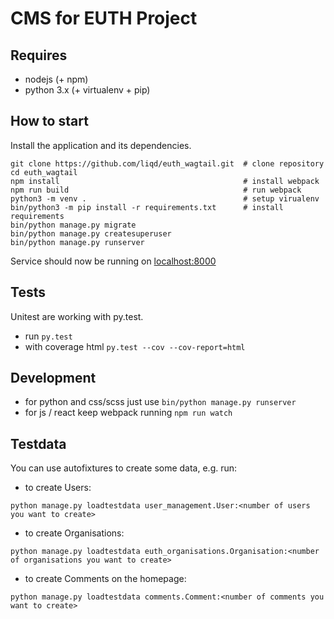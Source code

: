 # CMS for EUTH Project

## Requires

 * nodejs (+ npm)
 * python 3.x (+ virtualenv + pip)


## How to start

Install the application and its dependencies.

```
git clone https://github.com/liqd/euth_wagtail.git  # clone repository
cd euth_wagtail
npm install                                         # install webpack
npm run build                                       # run webpack
python3 -m venv .                                   # setup virualenv
bin/python3 -m pip install -r requirements.txt      # install requirements
bin/python manage.py migrate
bin/python manage.py createsuperuser
bin/python manage.py runserver
```
Service should now be running on [localhost:8000](http://localhost:8000/admin)

## Tests

Unitest are working with py.test.

 * run `py.test`
 * with coverage html `py.test --cov --cov-report=html`

## Development

 * for python and css/scss just use `bin/python manage.py runserver`
 * for js / react keep webpack running `npm run watch`

 ## Testdata

 You can use autofixtures to create some data, e.g. run:

 * to create Users:
```
python manage.py loadtestdata user_management.User:<number of users you want to create>
```
* to create Organisations:
```
python manage.py loadtestdata euth_organisations.Organisation:<number of organisations you want to create>
```
* to create Comments on the homepage:
```
python manage.py loadtestdata comments.Comment:<number of comments you want to create>
```




